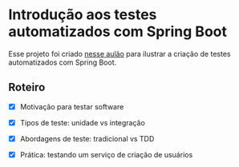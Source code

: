 # Introdução aos testes automatizados com Spring Boot

Esse projeto foi criado [nesse aulão](https://youtu.be/N1UkkK4jIHM) para ilustrar a criação de testes automatizados com Spring Boot.

## Roteiro

- [x] Motivação para testar software

- [x] Tipos de teste: unidade vs integração

- [x] Abordagens de teste: tradicional vs TDD

- [x] Prática: testando um serviço de criação de usuários
